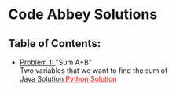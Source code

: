 # Code Abbey Solutions

<h2> Table of Contents: </h2>

<p>
  <ul>
    <li> <a href= "http://www.codeabbey.com/index/task_view/sum-of-two" target="_blank" > Problem 1: </a> "Sum A+B" <br>
          Two variables that we want to find the sum of <br>
         <a href= "https://www.github.com/meganroche/CodeAbbeySolutions/tree/master/Java/sum_a_b.java" target="_blank" > Java Solution </a> <a href= "https://www.github.com/meganroche/CodeAbbeySolutions/tree/master/Python/SumAB.py" target="_blank" style="color:red" > Python Solution </a></li>
    
  </ul>
 </p>


